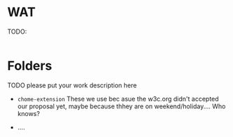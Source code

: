 # WAT

TODO: 
```js

```


# Folders

TODO please put your work description here
- `chome-extension`
These we use bec asue the w3c.org didn't accepted our proposal yet, maybe because thhey are on weekend/holiday....
Who knows? 

- ....
